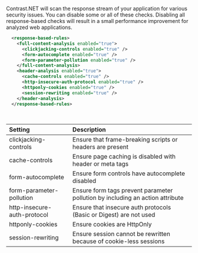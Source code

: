 <!--
title: "Level 2 Rules - Response-Based Rules"
description: "Information on .NET Response-Based Rules"
tags: "installation policy rules level agent .Net rules"
-->

Contrast.NET will scan the response stream of your application for various security issues.  You can disable some or all of these checks.  Disabling all response-based checks will result in a small performance improvement for analyzed web applications.

```xml
  <response-based-rules>
    <full-content-analysis enabled="true">
      <clickjacking-controls enabled="true" />
      <form-autocomplete enabled="true" />
      <form-parameter-pollution enabled="true" />
    </full-content-analysis>
    <header-analysis enabled="true">
      <cache-controls enabled="true" />
      <http-insecure-auth-protocol enabled="true" />
      <httponly-cookies enabled="true" />
      <session-rewriting enabled="true" />
    </header-analysis>
  </response-based-rules>

```
<br>

Setting | Description
:------ |:-----------
clickjacking-controls | Ensure that frame-breaking scripts or headers are present
cache-controls | Ensure page caching is disabled with header or meta tags
form-autocomplete | Ensure form controls have autocomplete disabled
form-parameter-pollution | Ensure form tags prevent parameter pollution by including an action attribute
http-insecure-auth-protocol | Ensure that insecure auth protocols (Basic or Digest) are not used
httponly-cookies | Ensure cookies are HttpOnly
session-rewriting | Ensure session cannot be rewritten because of cookie-less sessions
